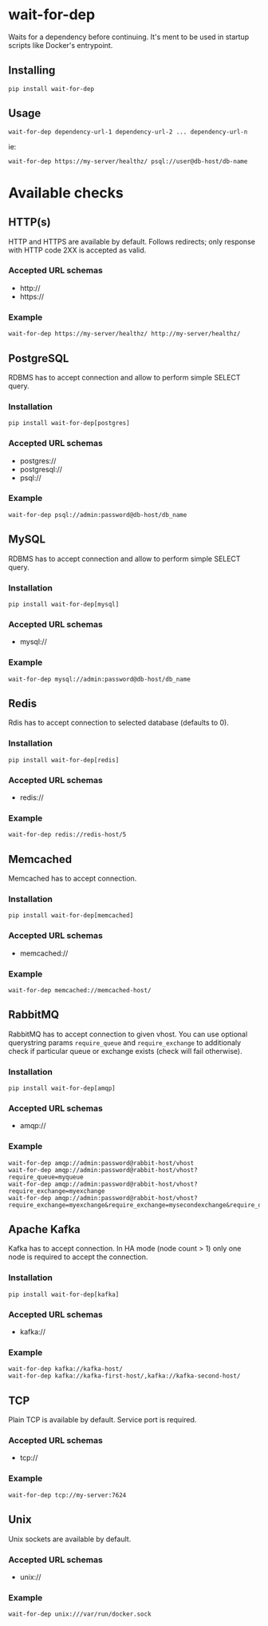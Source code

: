 # wait-for-dep

Waits for a dependency before continuing. It's ment to be used in startup scripts like Docker's entrypoint.

## Installing

```
pip install wait-for-dep
```

## Usage

```
wait-for-dep dependency-url-1 dependency-url-2 ... dependency-url-n
```

ie:

```
wait-for-dep https://my-server/healthz/ psql://user@db-host/db-name
```


# Available checks

## HTTP(s)

HTTP and HTTPS are available by default. Follows redirects; only response with HTTP code 2XX is accepted as valid.

### Accepted URL schemas
* http://
* https://

### Example
```
wait-for-dep https://my-server/healthz/ http://my-server/healthz/
```


## PostgreSQL

RDBMS has to accept connection and allow to perform simple SELECT query.

### Installation
```
pip install wait-for-dep[postgres]
```

### Accepted URL schemas
* postgres://
* postgresql://
* psql://

### Example
```
wait-for-dep psql://admin:password@db-host/db_name
```


## MySQL

RDBMS has to accept connection and allow to perform simple SELECT query.

### Installation
```
pip install wait-for-dep[mysql]
```

### Accepted URL schemas
* mysql://

### Example
```
wait-for-dep mysql://admin:password@db-host/db_name
```


## Redis

Rdis has to accept connection to selected database (defaults to 0).

### Installation
```
pip install wait-for-dep[redis]
```

### Accepted URL schemas
* redis://

### Example
```
wait-for-dep redis://redis-host/5
```


## Memcached

Memcached has to accept connection.

### Installation
```
pip install wait-for-dep[memcached]
```

### Accepted URL schemas
* memcached://

### Example
```
wait-for-dep memcached://memcached-host/
```


## RabbitMQ

RabbitMQ has to accept connection to given vhost. You can use optional querystring params `require_queue` and `require_exchange` to additionaly check if particular queue or exchange exists (check will fail otherwise).

### Installation
```
pip install wait-for-dep[amqp]
```

### Accepted URL schemas
* amqp://

### Example
```
wait-for-dep amqp://admin:password@rabbit-host/vhost
wait-for-dep amqp://admin:password@rabbit-host/vhost?require_queue=myqueue
wait-for-dep amqp://admin:password@rabbit-host/vhost?require_exchange=myexchange
wait-for-dep amqp://admin:password@rabbit-host/vhost?require_exchange=myexchange&require_exchange=mysecondexchange&require_queue=myqueue&require_queue=mysecondqueue
```


## Apache Kafka

Kafka has to accept connection. In HA mode (node count > 1) only one node is required to accept the connection.

### Installation
```
pip install wait-for-dep[kafka]
```

### Accepted URL schemas
* kafka://

### Example
```
wait-for-dep kafka://kafka-host/
wait-for-dep kafka://kafka-first-host/,kafka://kafka-second-host/
```


## TCP

Plain TCP is available by default. Service port is required.

### Accepted URL schemas
* tcp://

### Example
```
wait-for-dep tcp://my-server:7624
```


## Unix

Unix sockets are available by default.

### Accepted URL schemas
* unix://

### Example
```
wait-for-dep unix:///var/run/docker.sock
```
